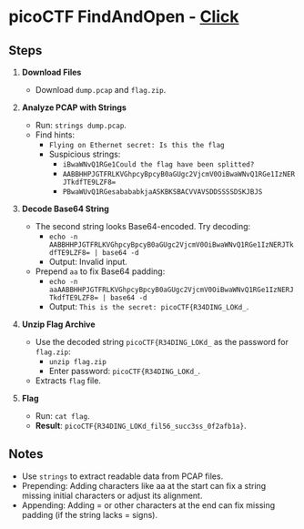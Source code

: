 # picoCTF FindAndOpen - [Click](https://play.picoctf.org/practice/challenge/348?category=4&page=2)

## Steps

1. **Download Files**  
   - Download `dump.pcap` and `flag.zip`.

2. **Analyze PCAP with Strings**  
   - Run: `strings dump.pcap`.  
   - Find hints:  
     - `Flying on Ethernet secret: Is this the flag`  
     - Suspicious strings:  
       - `iBwaWNvQ1RGe1Could the flag have been splitted?`  
       - `AABBHHPJGTFRLKVGhpcyBpcyB0aGUgc2VjcmV0OiBwaWNvQ1RGe1IzNERJTkdfTE9LZF8=`  
       - `PBwaWUvQ1RGesabababkjaASKBKSBACVVAVSDDSSSSDSKJBJS`

3. **Decode Base64 String**  
   - The second string looks Base64-encoded. Try decoding:  
     - `echo -n AABBHHPJGTFRLKVGhpcyBpcyB0aGUgc2VjcmV0OiBwaWNvQ1RGe1IzNERJTkdfTE9LZF8= | base64 -d`  
     - Output: Invalid input.  
   - Prepend `aa` to fix Base64 padding:  
     - `echo -n aaAABBHHPJGTFRLKVGhpcyBpcyB0aGUgc2VjcmV0OiBwaWNvQ1RGe1IzNERJTkdfTE9LZF8= | base64 -d`  
     - Output: `This is the secret: picoCTF{R34DING_LOKd_`.

4. **Unzip Flag Archive**  
   - Use the decoded string `picoCTF{R34DING_LOKd_` as the password for `flag.zip`:  
     - `unzip flag.zip`  
     - Enter password: `picoCTF{R34DING_LOKd_`.  
   - Extracts `flag` file.

5. **Flag**  
   - Run: `cat flag`.  
   - **Result**: `picoCTF{R34DING_LOKd_fil56_succ3ss_0f2afb1a}`.


## Notes
- Use `strings` to extract readable data from PCAP files.  
- Prepending: Adding characters like aa at the start can fix a string missing initial characters or adjust its alignment.
- Appending: Adding = or other characters at the end can fix missing padding (if the string lacks = signs).
